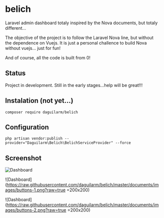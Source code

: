 # belich
Laravel admin dashboard totaly inspired by the Nova documents, but totaly different...

The objective of the project is to follow the Laravel Nova line, but without the dependence on Vuejs. It is just a personal challence to build Nova without vuejs... just for fun! 

And of course, all the code is built from 0!

## Status 

Project in development. Still in the early stages...help will be great!!!

## Instalation (not yet...)

`composer require daguilarm/belich`

## Configuration 

`php artisan vendor:publish --provider="Daguilarm\Belich\BelichServiceProvider" --force`

## Screenshot


![Dashboard](https://raw.githubusercontent.com/daguilarm/belich/master/documents/images/buttons.png?raw=true)

![Dashboard](https://raw.githubusercontent.com/daguilarm/belich/master/documents/images/buttons-1.png?raw=true =200x200)

![Dashboard](https://raw.githubusercontent.com/daguilarm/belich/master/documents/images/buttons-2.png?raw=true =200x200)
